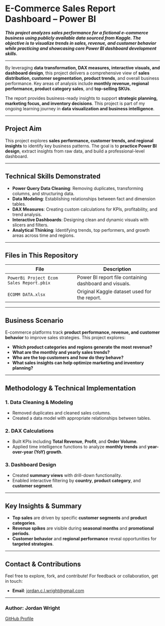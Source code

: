 # E-Commerce Sales Report Dashboard – Power BI

***This project analyzes sales performance for a fictional e-commerce business using publicly available data sourced from **Kaggle**. The objective is to visualize trends in sales, revenue, and customer behavior while practicing and showcasing core **Power BI** dashboard development skills.***

---

By leveraging **data transformation, DAX measures, interactive visuals, and dashboard design**, this project delivers a comprehensive view of **sales distribution, customer segmentation, product trends**, and overall business performance. Key areas of analysis include **monthly revenue, regional performance, product category sales**, and **top-selling SKUs**.

The report provides business-ready insights to support **strategic planning, marketing focus, and inventory decisions**. This project is part of my ongoing learning journey in **data visualization and business intelligence**.

---

## Project Aim  
This project explores **sales performance, customer trends, and regional insights** to identify key business patterns. The goal is to **practice Power BI design**, extract insights from raw data, and build a professional-level dashboard.

---

## Technical Skills Demonstrated  
- **Power Query Data Cleaning**: Removing duplicates, transforming columns, and structuring data.  
- **Data Modeling**: Establishing relationships between fact and dimension tables.  
- **DAX Measures**: Creating custom calculations for KPIs, profitability, and trend analysis.  
- **Interactive Dashboards**: Designing clean and dynamic visuals with slicers and filters.  
- **Analytical Thinking**: Identifying trends, top performers, and growth areas across time and regions.  

---

## Files in This Repository  
| File | Description |
|------|-------------|
| `PowerBi Project Ecom Sales Report.pbix` | Power BI report file containing dashboard and visuals. |
| `ECOMM DATA.xlsx` | Original Kaggle dataset used for the report. |

---

## Business Scenario

E-commerce platforms track **product performance, revenue, and customer behavior** to improve sales strategies. This project explores:

- **Which product categories and regions generate the most revenue?**
- **What are the monthly and yearly sales trends?**
- **Who are the top customers and how do they behave?**
- **What sales insights can help optimize marketing and inventory planning?**

---

## Methodology & Technical Implementation

### 1. Data Cleaning & Modeling
- Removed duplicates and cleaned sales columns.
- Created a data model with appropriate relationships between tables.

### 2. DAX Calculations
- Built KPIs including **Total Revenue**, **Profit**, and **Order Volume**.
- Applied time intelligence functions to analyze **monthly trends** and **year-over-year (YoY) growth**.

### 3. Dashboard Design
- Created **summary views** with drill-down functionality.
- Enabled interactive filtering by **country**, **product category**, and **customer segment**.

---

## Key Insights & Summary

- **Top sales** are driven by specific **customer segments** and **product categories**.
- **Revenue spikes** are visible during **seasonal months** and **promotional periods**.
- **Customer behavior** and **regional performance** reveal opportunities for **targeted strategies**.

---

## Contact & Contributions

Feel free to explore, fork, and contribute! For feedback or collaboration, get in touch:

- **Email**: [jordan.c.l.wright@gmail.com](mailto:jordan.c.l.wright@gmail.com)

---

### Author: Jordan Wright
[GitHub Profile](https://github.com/JordanConallLuthaisWright)

